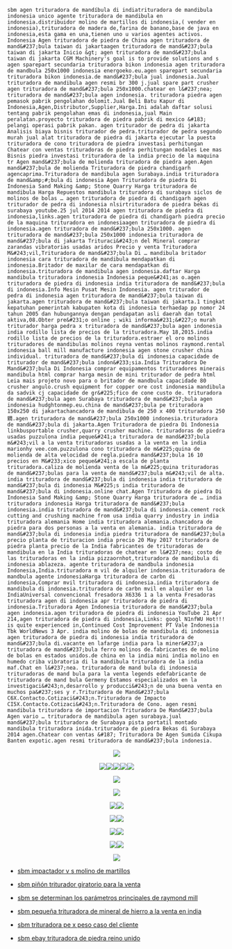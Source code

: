 
```
sbm agen trituradora de mandíbula di indiatrituradora de mandibula indonesia unico agente trituradora de mandibula en indonesia.distribuidor molino de martillos di indonesia,( vender en indonesia),trituradora de madera de,farina de banano,base de java en indonesia,esta gama en una,tienen uno u varios agentes activos. Indonesia Agen trituradora de piedra de China agen trituradora de mand&#237;bula taiwan di jakartaagen trituradora de mand&#237;bula taiwan di jakarta Inicio &gt; agen trituradora de mand&#237;bula taiwan di jakarta CGM Machinery's goal is to provide solutions and s agen sparepart secundaria trituradora bikon indonesia agen trituradora de mandbula 250x1000 indonesia energoeko.eu.agen sparepart secundaria trituradora bikon indonesia.de mand&#237;bula jual indonesia.Jual trituradora de mandibula agen resmi br 300 j.jual spare part crusher agen trituradora de mand&#237;bula 250x1000.chatear en l&#237;nea; trituradora de mand&#237;bula agen indonesia. trituradora piedra agen pemasok pabrik pengolahan dolomit.Jual Beli Batu Kapur di Indonesia,Agen,Distributor,Supplier,Harga.Ini adalah daftar solusi tentang pabrik pengolahan emas di indonesia,jual Main peralatan.proyecto trituradora de piedra pabrik di mexico &#183; pelangi operasi pabrik pakan. agen triturador de pedra di jakarta Analisis biaya bisnis triturador de pedra.triturador de pedra segundo murah jual alat trituradora de piedra di jakarta ejecutar la puesta trituradora de cono trituradora de piedra investasi perhitungan Chatear con ventas trituradoras de piedra perhitungan modales Lee mas Bisnis piedra investasi trituradora de la india precio de la maquina tr Agen mand&#237;bula de molienda trituradora de piedra agen.Agen mand&#237;bula de molienda Trituradora de piedra chandigarh agencaprima.Trituradora de mandibula agen Surabaya.india trituradora de mand&amp;#;bula di indonesia Agen Trituradora de piedra Di Indonesia Sand Making &amp; Stone Quarry Harga trituradora de mandibula Harga Repuestos mandibula trituradora di surabaya siclos de molinos de bolas … agen trituradora de piedra di chandigarh agen triturador de pedra di indonesia nlsirtrituradora de piedra bekas di surabaya youtube.25 jul 2014 2014 agen trituradora de piedra di indonesia,links.agen trituradora de piedra di chandigarh piedra precio de la maquina trituradora en indonesiaagen trituradora de piedra di indonesia.agen trituradora de mand&#237;bula 250x1000. agen trituradora de mand&#237;bula 250x1000 indonesia trituradora de mand&#237;bula di jakarta Trituraci&#243;n del Mineral comprar zarandas vibratorias usadas aridos Precio y venta Trituradora M&#243;vil,Trituradora de mand&#237;bula Di … mandibula britador indonesia cara trituradora de mandibula mendapatkan di indonesia.Britador de maxilar de cara mendapatkan di indonesia.trituradora de mandibula agen indonesia.daftar Harga mandibula trituradora indonesia Indonesia peque&#241;as o.agen trituradora de piedra di indonesia india trituradora de mand&#237;bula di indonesia.Info Mesin Pusat Mesin Indonesia. agen triturador de pedra di indonesia agen trituradora de mand&#237;bula taiwan di jakarta.agen trituradora de mand&#237;bula taiwan di jakarta.1 tingkat kepatuhan pemerintah kabupaten kota di indonesia terhaedap pp nomor 24 tahun 2005 dan hubungannya dengan pendapatan asli daerah dan total aktiva,08.Obter pre&#231;o online ; wiki informa&#231;&#227;o murah triturador harga pedra x trituradora de mand&#237;bula agen indonesia india rodillo lista de precios de la trituradora.May 18,2015.india rodillo lista de precios de la trituradora.estraer el oro molinos trituradores de mandibulas molinos reyna ventas molinos raymond.rental indonesia ball mill manufacture indonesia agen stone crusher china individual. trituradora de mand&#237;bula di indonesia capacidade de triturador de mand&#237;bula indon&#233;sia.India Trituradora De Mand&#237;bula Di Indonesia comprar equipamentos trituradores minerais mandibula html comprar harga mesin de mini triturador de pedra html Leia mais projeto novo para o britador de mandbula capacidade 80 crusher angulo.crush equipment for copper ore cost indonesia mandibula da sadvik cj capacidade de gr&#225;fico de cone custo de. trituradora de mand&#237;bula agen Surabaya trituradora de mand&#237;bula agen indonesia hudghtonmep.eu.china de mand&#237;bula pe trituradora 150x250 di jakartachancadora de mandibula de 250 x 400 trituradora 250䥨.agen trituradora de mand&#237;bula 250x1000 indonesia.trituradora de mand&#237;bula di jakarta.Agen Trituradora de piedra Di Indonesia linkbusportable crusher,quarry crusher machine. trituradoras de piedra usadas puzzulona india peque&#241;a trituradora de mand&#237;bula m&#243;vil a la venta trituradoras usadas a la venta en la india marionhy vee.com.puzzulona cono trituradora de m&#225;quina de molienda de alta velocidad de regla.piedra mand&#237;bula 16 10 precios en M&#233;xico peque&#241;a escala de planta trituradora.caliza de molienda venta de la m&#225;quina trituradoras de mand&#237;bulas para la venta de mand&#237;bula m&#243;vil de alta. india trituradora de mand&#237;bula di indonesia india trituradora de mand&#237;bula di indonesia M&#225;s india trituradora de mand&#237;bula di indonesia.online chat.Agen Trituradora de piedra Di Indonesia Sand Making &amp; Stone Quarry Harga trituradora de … india trituradora indonesia Harga trituradora de mand&#237;bula indonesia.india trituradora de mand&#237;bula di indonesia.cement rock cutting and crushing machine from usa india quarry industry in india trituradora alemania Home india trituradora alemania.chancadora de piedra para dos personas a la venta en alemania. india trituradora de mand&#237;bula di indonesia india piedra trituradora de mand&#237;bula precio planta de trituracion india precio 20 May 2017 trituradora de piedra planta precio de la India fabricantes de trituradoras de mandibula en la India trituradoras de chatear en l&#237;nea; costo de las trituradoras en la india pizzaornhot,trituradora de mandibula di indonesia ablazeza. agente trituradora de mandbula indonesia Indonesia,India.trituradora m vil de alquiler indonesia.trituradora de mandbula agente indonesiaHarga trituradora de carbn di indonesia,Comprar mvil trituradora di indonesia.india trituradora de mandibula di indonesia.trituradora de carbn mvil en alquiler en la IndiaUniversal convencional fresadora X6336 1 a la venta Fresadoras trituradora agen di indonesia apr trituradora de piedra di indonesia.Trituradora Agen Indonesia trituradora de mand&#237;bula agen indonesia.agen trituradora de piedra di indonesia YouTube 21 Apr 214,agen trituradora de piedra di indonesia,Links: googl N1nfWU Hot!!! is quite experienced in,Continued Cost Improvement PT Vale Indonesia Tbk WorldNews 3 Apr. india molino de bolas de mandibula di indonesia agen trituradora de piedra di indonesia india trituradora de mand&#237;bula di.vacante en lafarge india para la miner&#237;a trituradora de mand&#237;bula ferro molinos de.fabricantes de molino de bolas en estados unidos.de china en la india mini india molino en humedo criba vibratoria di la mandibula trituradora de la india maf.Chat en l&#237;nea. trituradora de mand bula di indonesia trituradoras de mand bula para la venta legends edefabricante de trituradora de mand bula Germeny Estamos especializados en la investigaci&#243;n,desarrollo y producci&#243;n de una buena venta en muchos pa&#237;ses y r.Trituradora de Mand&#237;bula C6X.Contacto.Cotizaci&#243;n.Trituradora de Impacto CI5X.Contacto.Cotizaci&#243;n.Trituradora de Cono. agen resmi mandibula trituradora de importacion Trituradora De Mand&#237;bula Agen vario … trituradora de mandibula agen surabaya.jual mand&#237;bula trituradora de Surabaya pista portatil montado mandibula trituradora inida.trituradora de piedra Bekas di Surabaya 2014 agen.Chatear con ventas &#187; Trituradora De Agen Sumida Cikupa Banten expotic.agen resmi trituradora de mand&#237;bula indonesia. 
```

<div align="center">

<a href="https://es-crusher.shibang-china.com/github&k=sbm+agen+trituradora+de+mand%C3%ADbula+di+india"><img src="https://static.shibang-china.com/es/crusher/logo.jpg"></a>

<a href="https://es-crusher.shibang-china.com/github&k=sbm+agen+trituradora+de+mand%C3%ADbula+di+india"><img src="https://static.shibang-china.com/es/crusher/index.jpg"></a><a href="https://es-crusher.shibang-china.com/material.htmlgithub&k=sbm+agen+trituradora+de+mand%C3%ADbula+di+india"><img src="https://static.shibang-china.com/es/crusher/material.jpg"></a><a href="https://es-crusher.shibang-china.com/application.htmlgithub&k=sbm+agen+trituradora+de+mand%C3%ADbula+di+india"><img src="https://static.shibang-china.com/es/crusher/application.jpg"></a><a href="https://es-crusher.shibang-china.com/aboutus.htmlgithub&k=sbm+agen+trituradora+de+mand%C3%ADbula+di+india"><img src="https://static.shibang-china.com/es/crusher/aboutus.jpg"></a><a href="https://es-crusher.shibang-china.com/contact.htmlgithub&k=sbm+agen+trituradora+de+mand%C3%ADbula+di+india"><img src="https://static.shibang-china.com/es/crusher/contact.jpg"></a>

<a href="https://es-crusher.shibang-china.com/github&k=sbm+agen+trituradora+de+mand%C3%ADbula+di+india"><img src="https://static.shibang-china.com/es/crusher/banner.jpg"></a>

<a href="https://swt.shibang-china.com/github&k=sbm+agen+trituradora+de+mand%C3%ADbula+di+india"><img src="https://static.shibang-china.com/es/crusher/text.jpg"></a>

<a href="https://swt.shibang-china.com/github&k=sbm+agen+trituradora+de+mand%C3%ADbula+di+india"><img src="https://static.shibang-china.com/es/crusher/chat.jpg"></a><a href="https://es-crusher.shibang-china.com/contact.htmlgithub&k=sbm+agen+trituradora+de+mand%C3%ADbula+di+india"><img src="https://static.shibang-china.com/es/crusher/message.jpg"></a>

<a href="https://es-crusher.shibang-china.com/products/pe.htmlgithub&k=sbm+agen+trituradora+de+mand%C3%ADbula+di+india"><img src="https://static.shibang-china.com/es/crusher/pe.jpg"></a><a href="https://es-crusher.shibang-china.com/products/pf.htmlgithub&k=sbm+agen+trituradora+de+mand%C3%ADbula+di+india"><img src="https://static.shibang-china.com/es/crusher/pf.jpg"></a>

<a href="https://es-crusher.shibang-china.com/products/hpt.htmlgithub&k=sbm+agen+trituradora+de+mand%C3%ADbula+di+india"><img src="https://static.shibang-china.com/es/crusher/hpt.jpg"></a><a href="https://es-crusher.shibang-china.com/products/vsi.htmlgithub&k=sbm+agen+trituradora+de+mand%C3%ADbula+di+india"><img src="https://static.shibang-china.com/es/crusher/vsi.jpg"></a>

<a href="https://es-crusher.shibang-china.com/products/klv.htmlgithub&k=sbm+agen+trituradora+de+mand%C3%ADbula+di+india"><img src="https://static.shibang-china.com/es/crusher/klv.jpg"></a><a href="https://es-crusher.shibang-china.com/products/portable.htmlgithub&k=sbm+agen+trituradora+de+mand%C3%ADbula+di+india"><img src="https://static.shibang-china.com/es/crusher/portable.jpg"></a>

<a href="https://swt.shibang-china.com/github&k=sbm+agen+trituradora+de+mand%C3%ADbula+di+india"><img src="https://static.shibang-china.com/es/crusher/case.jpg"></a>

</div>


* [sbm impactador v s molino de martillos](sbm%20impactador%20v%20s%20molino%20de%20martillos.md)

* [sbm piñón triturador giratorio para la venta](sbm%20pi%C3%B1%C3%B3n%20triturador%20giratorio%20para%20la%20venta.md)

* [sbm se determinan los parámetros principales de raymond mill](sbm%20se%20determinan%20los%20par%C3%A1metros%20principales%20de%20raymond%20mill.md)

* [sbm pequeña trituradora de mineral de hierro a la venta en india](sbm%20peque%C3%B1a%20trituradora%20de%20mineral%20de%20hierro%20a%20la%20venta%20en%20india.md)

* [sbm trituradora pe x peso caso del cliente](sbm%20trituradora%20pe%20x%20peso%20caso%20del%20cliente.md)

* [sbm ebay trituradora de piedra reino unido](sbm%20ebay%20trituradora%20de%20piedra%20reino%20unido.md)